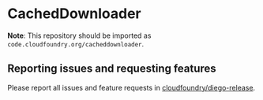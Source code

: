 # CachedDownloader

**Note**: This repository should be imported as `code.cloudfoundry.org/cacheddownloader`.

## Reporting issues and requesting features

Please report all issues and feature requests in [cloudfoundry/diego-release](https://github.com/cloudfoundry/diego-release/issues).
